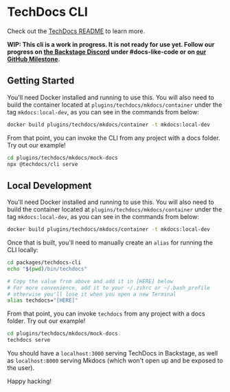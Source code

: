 # TechDocs CLI

Check out the [TechDocs README](https://github.com/spotify/backstage/blob/master/plugins/techdocs/README.md) to learn more.

**WIP: This cli is a work in progress. It is not ready for use yet. Follow our progress on [the Backstage Discord](https://discord.gg/MUpMjP2) under #docs-like-code or on [our GitHub Milestone](https://github.com/spotify/backstage/milestone/15).**

## Getting Started

You'll need Docker installed and running to use this. You will also need to build the container located at `plugins/techdocs/mkdocs/container` under the tag `mkdocs:local-dev`, as you can see in the commands from below:

```bash
docker build plugins/techdocs/mkdocs/container -t mkdocs:local-dev
```

From that point, you can invoke the CLI from any project with a docs folder. Try out our example!

```bash
cd plugins/techdocs/mkdocs/mock-docs
npx @techdocs/cli serve
```

## Local Development

You'll need Docker installed and running to use this. You will also need to build the container located at `plugins/techdocs/mkdocs/container` under the tag `mkdocs:local-dev`, as you can see in the commands from below:

```bash
docker build plugins/techdocs/mkdocs/container -t mkdocs:local-dev
```

Once that is built, you'll need to manually create an `alias` for running the CLI locally:

```bash
cd packages/techdocs-cli
echo "$(pwd)/bin/techdocs"

# Copy the value from above and add it in [HERE] below
# For more convenience, add it to your ~/.zshrc or ~/.bash_profile
# otherwise you'll lose it when you open a new Terminal
alias techdocs="[HERE]"
```

From that point, you can invoke `techdocs` from any project with a docs folder. Try out our example!

```bash
cd plugins/techdocs/mkdocs/mock-docs
techdocs serve
```

You should have a `localhost:3000` serving TechDocs in Backstage, as well as `localhost:8000` serving Mkdocs (which won't open up and be exposed to the user).

Happy hacking!
